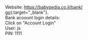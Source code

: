 Website: https://babypedia.co.il/bank/
<br/>
[go](https://babypedia.co.il/bank/){:target="_blank"}.
<br/>
Bank acoount login details: 
<br/>
Click on "Account Login"
<br/>
User: js
<br/>
PIN: 1111
